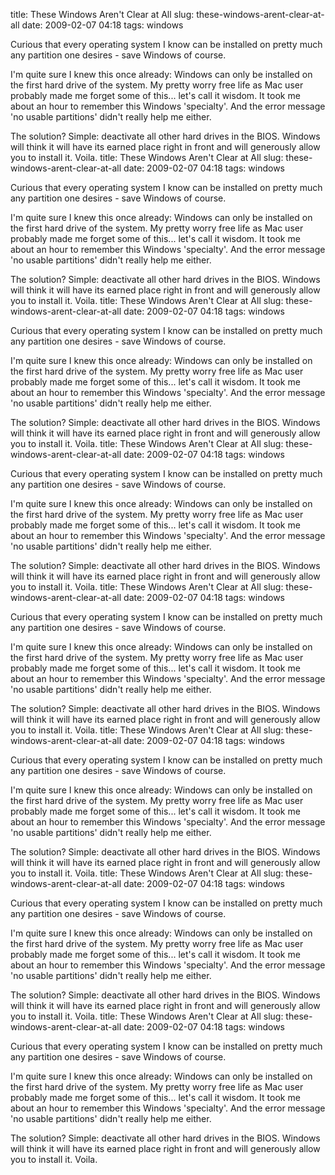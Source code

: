 title: These Windows Aren't Clear at All
slug: these-windows-arent-clear-at-all
date: 2009-02-07 04:18
tags: windows

Curious that every operating system I know can be installed on pretty much any partition one desires - save Windows of course.

I'm quite sure I knew this once already: Windows can only be installed on the first hard drive of the system. My pretty worry free life as Mac user probably made me forget some of this... let's call it wisdom. It took me about an hour to remember this Windows 'specialty'. And the error message 'no usable partitions' didn't really help me either.

The solution? Simple: deactivate all other hard drives in the BIOS. Windows will think it will have its earned place right in front and will generously allow you to install it. Voila.
title: These Windows Aren't Clear at All
slug: these-windows-arent-clear-at-all
date: 2009-02-07 04:18
tags: windows

Curious that every operating system I know can be installed on pretty much any partition one desires - save Windows of course.

I'm quite sure I knew this once already: Windows can only be installed on the first hard drive of the system. My pretty worry free life as Mac user probably made me forget some of this... let's call it wisdom. It took me about an hour to remember this Windows 'specialty'. And the error message 'no usable partitions' didn't really help me either.

The solution? Simple: deactivate all other hard drives in the BIOS. Windows will think it will have its earned place right in front and will generously allow you to install it. Voila.
title: These Windows Aren't Clear at All
slug: these-windows-arent-clear-at-all
date: 2009-02-07 04:18
tags: windows

Curious that every operating system I know can be installed on pretty much any partition one desires - save Windows of course.

I'm quite sure I knew this once already: Windows can only be installed on the first hard drive of the system. My pretty worry free life as Mac user probably made me forget some of this... let's call it wisdom. It took me about an hour to remember this Windows 'specialty'. And the error message 'no usable partitions' didn't really help me either.

The solution? Simple: deactivate all other hard drives in the BIOS. Windows will think it will have its earned place right in front and will generously allow you to install it. Voila.
title: These Windows Aren't Clear at All
slug: these-windows-arent-clear-at-all
date: 2009-02-07 04:18
tags: windows

Curious that every operating system I know can be installed on pretty much any partition one desires - save Windows of course.

I'm quite sure I knew this once already: Windows can only be installed on the first hard drive of the system. My pretty worry free life as Mac user probably made me forget some of this... let's call it wisdom. It took me about an hour to remember this Windows 'specialty'. And the error message 'no usable partitions' didn't really help me either.

The solution? Simple: deactivate all other hard drives in the BIOS. Windows will think it will have its earned place right in front and will generously allow you to install it. Voila.
title: These Windows Aren't Clear at All
slug: these-windows-arent-clear-at-all
date: 2009-02-07 04:18
tags: windows

Curious that every operating system I know can be installed on pretty much any partition one desires - save Windows of course.

I'm quite sure I knew this once already: Windows can only be installed on the first hard drive of the system. My pretty worry free life as Mac user probably made me forget some of this... let's call it wisdom. It took me about an hour to remember this Windows 'specialty'. And the error message 'no usable partitions' didn't really help me either.

The solution? Simple: deactivate all other hard drives in the BIOS. Windows will think it will have its earned place right in front and will generously allow you to install it. Voila.
title: These Windows Aren't Clear at All
slug: these-windows-arent-clear-at-all
date: 2009-02-07 04:18
tags: windows

Curious that every operating system I know can be installed on pretty much any partition one desires - save Windows of course.

I'm quite sure I knew this once already: Windows can only be installed on the first hard drive of the system. My pretty worry free life as Mac user probably made me forget some of this... let's call it wisdom. It took me about an hour to remember this Windows 'specialty'. And the error message 'no usable partitions' didn't really help me either.

The solution? Simple: deactivate all other hard drives in the BIOS. Windows will think it will have its earned place right in front and will generously allow you to install it. Voila.
title: These Windows Aren't Clear at All
slug: these-windows-arent-clear-at-all
date: 2009-02-07 04:18
tags: windows

Curious that every operating system I know can be installed on pretty much any partition one desires - save Windows of course.

I'm quite sure I knew this once already: Windows can only be installed on the first hard drive of the system. My pretty worry free life as Mac user probably made me forget some of this... let's call it wisdom. It took me about an hour to remember this Windows 'specialty'. And the error message 'no usable partitions' didn't really help me either.

The solution? Simple: deactivate all other hard drives in the BIOS. Windows will think it will have its earned place right in front and will generously allow you to install it. Voila.
title: These Windows Aren't Clear at All
slug: these-windows-arent-clear-at-all
date: 2009-02-07 04:18
tags: windows

Curious that every operating system I know can be installed on pretty much any partition one desires - save Windows of course.

I'm quite sure I knew this once already: Windows can only be installed on the first hard drive of the system. My pretty worry free life as Mac user probably made me forget some of this... let's call it wisdom. It took me about an hour to remember this Windows 'specialty'. And the error message 'no usable partitions' didn't really help me either.

The solution? Simple: deactivate all other hard drives in the BIOS. Windows will think it will have its earned place right in front and will generously allow you to install it. Voila.
